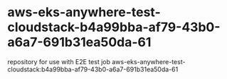 # aws-eks-anywhere-test-cloudstack-b4a99bba-af79-43b0-a6a7-691b31ea50da-61
repository for use with E2E test job aws-eks-anywhere-test-cloudstack:b4a99bba-af79-43b0-a6a7-691b31ea50da-61
